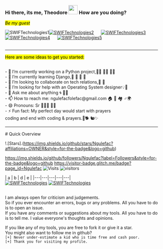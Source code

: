  ### Hi there, its me, Theodore  <img width=30px height=30px src="https://user-images.githubusercontent.com/1303154/88677602-1635ba80-d120-11ea-84d8-d263ba5fc3c0.gif">  How are you doing? 
 <mark>*Be my guest* </mark> <br>
 <table>
 <tr><a align="left"  hrefh="ttps://imgur.com/MtVDzJV.png"><img src="https://imgur.com/MtVDzJV.png" title="SWIFTechnologies1" /></a></tr>
 <tr><a align="right" href="https://i.imgur.com/1NwbXMB.png"><img src="https://i.imgur.com/1NwbXMB.png" title="SWIFTechnologies2" /></a></tr>
 <tr>&nbsp;&nbsp;&nbsp;&nbsp;&nbsp;&nbsp;</tr>
 <tr><a align="center" href="https://imgur.com/ElTMbu4.png"><img src="https://imgur.com/ElTMbu4.png" title="SWIFTechnologies3" /></a></tr>
 <tr>&nbsp;&nbsp;&nbsp;&nbsp;&nbsp;&nbsp;&nbsp;&nbsp;&nbsp;</tr>
 <tr><a align="center" href="https://i.imgur.com/FBlUSeO.png"><img src="https://i.imgur.com/FBlUSeO.png" title="SWIFTechnologies4" /></a></tr>
 <tr>&nbsp;&nbsp;&nbsp;&nbsp;&nbsp;&nbsp;</tr>
 <tr><a align="center" href="https://i.imgur.com/dPuUTJk.png"><img src="https://i.imgur.com/dPuUTJk.png" title="SWIFTechnologies5" /></a></tr>
 </table>     
<hr> 
 <mark>Here are some ideas to get you started:</mark> <br>
<p>
 <br>
- 🔭 I’m currently working on a Python project,👩‍💻 🧑‍💻 👨‍💻 <br>
- 🌱 I’m currently learning Django,📒 📕 📗 📘  <br>
- 👯 I’m looking to collaborate on tech relations,🦸 🦹 <br>
- 🤔 I’m looking for help with an Operating System designer💡🧗‍ <br>
- 💬 Ask me about anything 🌀 🧘🏼<br> 
- 📫 How to reach me: ngulefacfolefac@gmail.com  🏠 🏡 🏘 ♂️🌍<br>
- 😄 Pronouns: Sr 🦼🕴🏿 🧛🏼‍<br>
- ⚡ Fun fact: My perfect day would start with prayers<br>
     coding and end with coding & prayers.🐶🐕 🐿✨<br>
 
  </p>
<hr>
# Quick Overview

!.[Stars].(https://img.shields.io/github/stars/Ngulefac?affiliations=OWNER&style=for-the-badge&logo=github)

https://img.shields.io/github/followers/Ngulefac?label=Followers&style=for-the-badge&logo=github
https://visitor-badge.glitch.me/badge?page_id=Ngulefac
![Visits](https://komarev.com/ghpvc/?username=Ngulefac)
![visitors](https://visitor-badge.glitch.me/badge?page_id=Ngulefac)

| a  |  b | d  | e  | 
|---|---|---|---|---|
<br>
<a align="left" href="https://github.com/Ngulefac"><img title="SWIFTechnologies" src="https://github-readme-stats.vercel.app/api/top-langs/?username=Ngulefac&theme=chartreuse-dark&layout=compact"></a>
<a align="right" href="https://github.com/Ngulefac"><img title="SWIFTechnologies" src="https://github-readme-stats.vercel.app/api?username=Ngulefac&show_icons=true&include_all_commits=true&theme=chartreuse-dark&cache_seconds=3200"></a>
<!--
<a href="https://imgur.com/JgE4zdI"><img src="https://i.imgur.com/JgE4zdI.jpg" title="Code lover" /></a> 
-->
<br>
I am always open for criticism and judgements.<br>
So if you ever encounter an errors, bugs or any problems. All you have to do is to open an issue.<br>
If you have any comments or suggestions about my tools. All you have to do is to tell me.
I value everyone's thoughts and opinions.

If you like any of my tools, you are free to fork it or give it a star.<br>
You might also want to follow me in github?<br>
```[+] Never under-estimate a kid who is time free and cash poor.``` <br>
```[+] Thank you for visiting my profile.``` <br>
 
